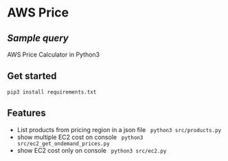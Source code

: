 # AWS Price
## _Sample query_

AWS Price Calculator in Python3
## Get started
`pip3 install requirements.txt`
## Features

- List products from pricing region in a json file
` python3 src/products.py`
- show multiple EC2 cost on console
` python3 src/ec2_get_ondemand_prices.py`
- show EC2 cost only on console
` python3 src/ec2.py`